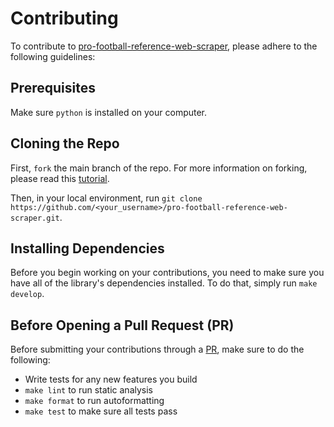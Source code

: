 # Contributing
To contribute to [pro-football-reference-web-scraper](https://github.com/mjk2244/pro-football-reference-web-scraper/), please adhere to the following guidelines:

## Prerequisites
Make sure `python` is installed on your computer.  

## Cloning the Repo
First, `fork` the main branch of the repo. For more information on forking, please read this [tutorial](https://docs.github.com/en/get-started/quickstart/fork-a-repo).  

Then, in your local environment, run `git clone https://github.com/<your_username>/pro-football-reference-web-scraper.git`.  

## Installing Dependencies
Before you begin working on your contributions, you need to make sure you have all of the library's dependencies installed. To do that, simply run `make develop`.  

## Before Opening a Pull Request (PR)
Before submitting your contributions through a [PR](https://docs.github.com/en/pull-requests/collaborating-with-pull-requests/proposing-changes-to-your-work-with-pull-requests/about-pull-requests), make sure to do the following:  
- Write tests for any new features you build
- `make lint` to run static analysis
- `make format` to run autoformatting
- `make test` to make sure all tests pass
